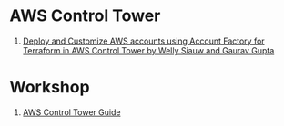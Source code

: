 <h1>AWS Control Tower</h1>

1. [Deploy and Customize AWS accounts using Account Factory for Terraform in AWS Control Tower by Welly Siauw and Gaurav Gupta ](https://aws.amazon.com/blogs/mt/deploy-and-customize-aws-accounts-using-account-factory-for-terraform-in-aws-control-tower/)

# Workshop

1. [AWS Control Tower Guide](https://catalog.workshops.aws/control-tower/en-US)